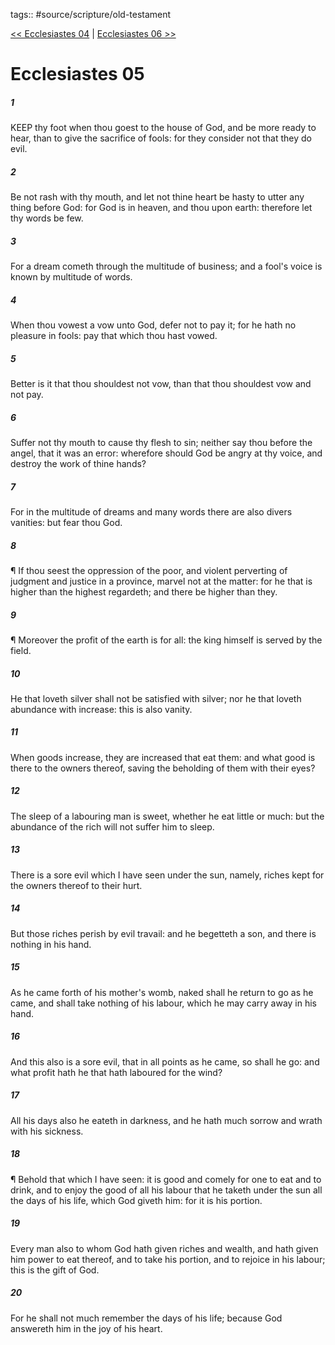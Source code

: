 tags:: #source/scripture/old-testament

[<< Ecclesiastes 04](old-testament/21_Ecclesiastes/Ecclesiastes_04.md) | [Ecclesiastes 06 >>](old-testament/21_Ecclesiastes/Ecclesiastes_06.md)

# Ecclesiastes 05

##### 1

KEEP thy foot when thou goest to the house of God, and be more ready to hear, than to give the sacrifice of fools: for they consider not that they do evil.

##### 2

Be not rash with thy mouth, and let not thine heart be hasty to utter any thing before God: for God is in heaven, and thou upon earth: therefore let thy words be few.

##### 3

For a dream cometh through the multitude of business; and a fool's voice is known by multitude of words.

##### 4

When thou vowest a vow unto God, defer not to pay it; for he hath no pleasure in fools: pay that which thou hast vowed.

##### 5

Better is it that thou shouldest not vow, than that thou shouldest vow and not pay.

##### 6

Suffer not thy mouth to cause thy flesh to sin; neither say thou before the angel, that it was an error: wherefore should God be angry at thy voice, and destroy the work of thine hands?

##### 7

For in the multitude of dreams and many words there are also divers vanities: but fear thou God.

##### 8

¶ If thou seest the oppression of the poor, and violent perverting of judgment and justice in a province, marvel not at the matter: for he that is higher than the highest regardeth; and there be higher than they.

##### 9

¶ Moreover the profit of the earth is for all: the king himself is served by the field.

##### 10

He that loveth silver shall not be satisfied with silver; nor he that loveth abundance with increase: this is also vanity.

##### 11

When goods increase, they are increased that eat them: and what good is there to the owners thereof, saving the beholding of them with their eyes?

##### 12

The sleep of a labouring man is sweet, whether he eat little or much: but the abundance of the rich will not suffer him to sleep.

##### 13

There is a sore evil which I have seen under the sun, namely, riches kept for the owners thereof to their hurt.

##### 14

But those riches perish by evil travail: and he begetteth a son, and there is nothing in his hand.

##### 15

As he came forth of his mother's womb, naked shall he return to go as he came, and shall take nothing of his labour, which he may carry away in his hand.

##### 16

And this also is a sore evil, that in all points as he came, so shall he go: and what profit hath he that hath laboured for the wind?

##### 17

All his days also he eateth in darkness, and he hath much sorrow and wrath with his sickness.

##### 18

¶ Behold that which I have seen: it is good and comely for one to eat and to drink, and to enjoy the good of all his labour that he taketh under the sun all the days of his life, which God giveth him: for it is his portion.

##### 19

Every man also to whom God hath given riches and wealth, and hath given him power to eat thereof, and to take his portion, and to rejoice in his labour; this is the gift of God.

##### 20

For he shall not much remember the days of his life; because God answereth him in the joy of his heart.
